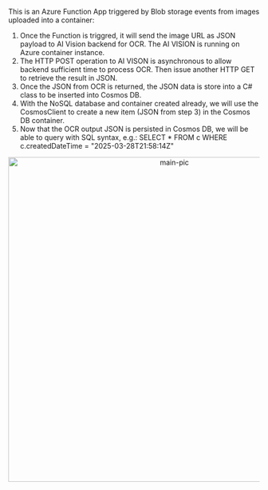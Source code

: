 This is an Azure Function App triggered by Blob storage events from images uploaded into a container:

1. Once the Function is triggred, it will send the image URL as JSON payload to AI Vision backend for OCR. The AI VISION is running on Azure container instance.
2. The HTTP POST operation to AI VISON is asynchronous to allow backend sufficient time to process OCR. Then issue another HTTP GET to retrieve the result in JSON.
3. Once the JSON from OCR is returned, the JSON data is store into a C# class to be inserted into Cosmos DB.
4. With the NoSQL database and container created already, we will use the CosmosClient to create a new item (JSON from step 3) in the Cosmos DB container.
5. Now that the OCR output JSON is persisted in Cosmos DB, we will be able to query with SQL syntax, e.g.: SELECT * FROM c WHERE c.createdDateTime = "2025-03-28T21:58:14Z"

<p align="center">
<img title="" src="https://learn.microsoft.com/en-us/azure/architecture/ai-ml/idea/_images/architecture-intelligent-apps-image-processing.png?raw=true" alt="main-pic" width="650" data-align="center">
</p>
